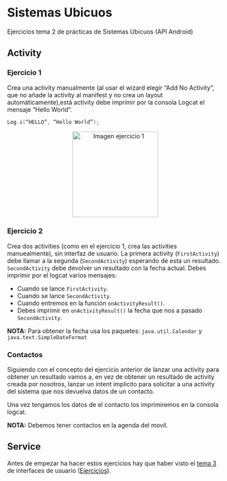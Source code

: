 # Sistemas Ubicuos
Ejercicios tema 2 de prácticas de Sistemas Ubicuos (API Android)
## Activity
### Ejercicio 1
Crea una activity manualmente (al usar el wizard elegir “Add No Activity”, que no añade la activity al manifest y no crea un layout automáticamente),está activity debe imprimir por la consola Logcat el mensaje “Hello World”.
```java
Log.i(“HELLO”, “Hello World”);
```
<p align="center">
<img 
src="https://raw.githubusercontent.com/rodrimmbdev/seu_tema2/master/imgs/exercise_1.png"
alt="Imagen ejercicio 1"
height="200"
/>
</p>

### Ejercicio 2
Crea dos activities (como en el ejercicio 1, crea las activities manuealmente), sin interfaz de usuario. La primera activity (```FirstActivity```) debe llamar a la segunda (```SecondActivity```) esperando de esta un resultado. ```SecondActivity``` debe devolver un resultado con la fecha actual.
Debes imprimir por el logcat varios mensajes:
* Cuando se lance ```FirstActivity```.
* Cuando se lance ```SecondActivity```.
* Cuando entremos en la función ```onActivityResult()```.
* Debes imprimir en ```onActivityResult()``` la fecha que nos a pasado ```SecondActivity```.

<b>NOTA:</b> Para obtener la fecha usa los paquetes: ```java.util.Calendar``` y ```java.text.SimpleDateFormat```

### Contactos
Siguiendo con el concepto del ejercicio anterior de lanzar una activity para obtener un resultado vamos a, en vez de obtener un resultado de activity creada por nosotros, lanzar un intent implicito para solicitar a una activity del sistema que nos devuelva datos de un contacto. 

Una vez tengamos los datos de el contacto los imprimiremos en la consola logcat.

<b>NOTA:</b> Debemos tener contactos en la agenda del movil.

## Service
Antes de empezar ha hacer estos ejercicios hay que haber visto el <a href="https://docs.google.com/presentation/d/1hh3VbOnFx8NcYuah30U32LnCMCho4X4inkUPNziGEq0/edit?usp=sharing">tema 3</a> de interfaces de usuario (<a href="https://github.com/rodrimmbdev/seu_tema3">Ejercicios</a>).

